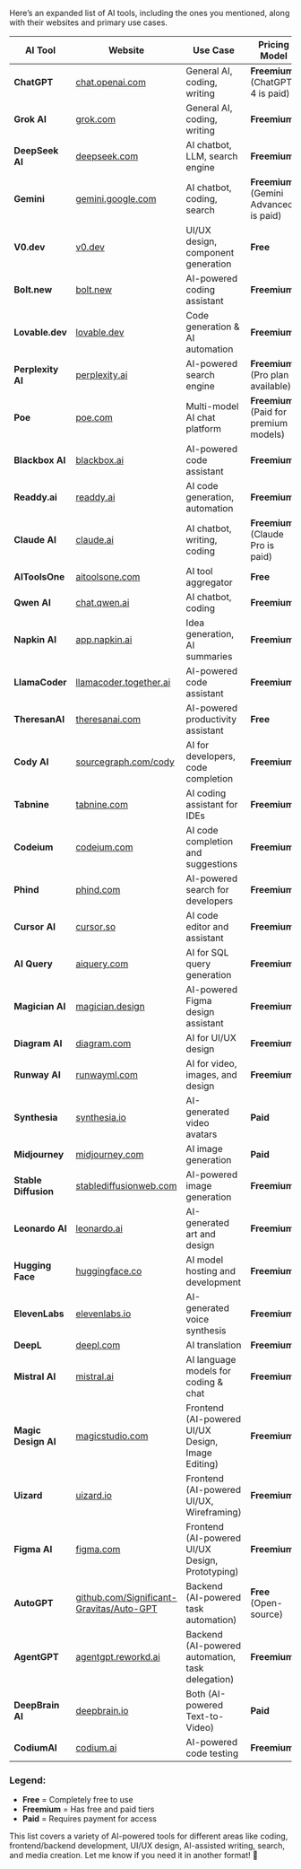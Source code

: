 Here’s an expanded list of AI tools, including the ones you mentioned, along with their websites and primary use cases.   

| AI Tool              | Website                                                                                      | Use Case                                          | Pricing Model                          |
| -------------------- | -------------------------------------------------------------------------------------------- | ------------------------------------------------- | -------------------------------------- |
| **ChatGPT**          | [chat.openai.com](https://chat.openai.com)                                                   | General AI, coding, writing                       | **Freemium** (ChatGPT-4 is paid)       |
| **Grok AI**          | [grok.com](https://grok.com)                                                                 | General AI, coding, writing                       | **Freemium**                           |
| **DeepSeek AI**      | [deepseek.com](https://deepseek.com)                                                         | AI chatbot, LLM, search engine                    | **Freemium**                           |
| **Gemini**           | [gemini.google.com](https://gemini.google.com)                                               | AI chatbot, coding, search                        | **Freemium** (Gemini Advanced is paid) |
| **V0.dev**           | [v0.dev](https://v0.dev)                                                                     | UI/UX design, component generation                | **Free**                               |
| **Bolt.new**         | [bolt.new](https://bolt.new)                                                                 | AI-powered coding assistant                       | **Freemium**                           |
| **Lovable.dev**      | [lovable.dev](https://lovable.dev)                                                           | Code generation & AI automation                   | **Freemium**                           |
| **Perplexity AI**    | [perplexity.ai](https://www.perplexity.ai)                                                   | AI-powered search engine                          | **Freemium** (Pro plan available)      |
| **Poe**              | [poe.com](https://poe.com)                                                                   | Multi-model AI chat platform                      | **Freemium** (Paid for premium models) |
| **Blackbox AI**      | [blackbox.ai](https://www.blackbox.ai)                                                       | AI-powered code assistant                         | **Freemium**                           |
| **Readdy.ai**        | [readdy.ai](https://readdy.ai)                                                               | AI code generation, automation                    | **Freemium**                           |
| **Claude AI**        | [claude.ai](https://claude.ai)                                                               | AI chatbot, writing, coding                       | **Freemium** (Claude Pro is paid)      |
| **AIToolsOne**       | [aitoolsone.com](https://www.aitoolsone.com)                                                 | AI tool aggregator                                | **Free**                               |
| **Qwen AI**          | [chat.qwen.ai](https://chat.qwen.ai)                                                         | AI chatbot, coding                                | **Freemium**                           |
| **Napkin AI**        | [app.napkin.ai](https://app.napkin.ai)                                                       | Idea generation, AI summaries                     | **Freemium**                           |
| **LlamaCoder**       | [llamacoder.together.ai](https://llamacoder.together.ai)                                     | AI-powered code assistant                         | **Freemium**                           |
| **TheresanAI**       | [theresanai.com](https://theresanai.com)                                                     | AI-powered productivity assistant                 | **Free**                               |
| **Cody AI**          | [sourcegraph.com/cody](https://sourcegraph.com/cody)                                         | AI for developers, code completion                | **Freemium**                           |
| **Tabnine**          | [tabnine.com](https://www.tabnine.com)                                                       | AI coding assistant for IDEs                      | **Freemium**                           |
| **Codeium**          | [codeium.com](https://www.codeium.com)                                                       | AI code completion and suggestions                | **Freemium**                           |
| **Phind**            | [phind.com](https://www.phind.com)                                                           | AI-powered search for developers                  | **Freemium**                           |
| **Cursor AI**        | [cursor.so](https://www.cursor.so)                                                           | AI code editor and assistant                      | **Freemium**                           |
| **AI Query**         | [aiquery.com](https://www.aiquery.com)                                                       | AI for SQL query generation                       | **Freemium**                           |
| **Magician AI**      | [magician.design](https://magician.design)                                                   | AI-powered Figma design assistant                 | **Freemium**                           |
| **Diagram AI**       | [diagram.com](https://diagram.com)                                                           | AI for UI/UX design                               | **Freemium**                           |
| **Runway AI**        | [runwayml.com](https://runwayml.com)                                                         | AI for video, images, and design                  | **Freemium**                           |
| **Synthesia**        | [synthesia.io](https://www.synthesia.io)                                                     | AI-generated video avatars                        | **Paid**                               |
| **Midjourney**       | [midjourney.com](https://www.midjourney.com)                                                 | AI image generation                               | **Paid**                               |
| **Stable Diffusion** | [stablediffusionweb.com](https://stablediffusionweb.com)                                     | AI-powered image generation                       | **Freemium**                           |
| **Leonardo AI**      | [leonardo.ai](https://leonardo.ai)                                                           | AI-generated art and design                       | **Freemium**                           |
| **Hugging Face**     | [huggingface.co](https://huggingface.co)                                                     | AI model hosting and development                  | **Freemium**                           |
| **ElevenLabs**       | [elevenlabs.io](https://elevenlabs.io)                                                       | AI-generated voice synthesis                      | **Freemium**                           |
| **DeepL**            | [deepl.com](https://www.deepl.com)                                                           | AI translation                                    | **Freemium**                           |
| **Mistral AI**       | [mistral.ai](https://mistral.ai)                                                             | AI language models for coding & chat              | **Freemium**                           |
| **Magic Design AI**  | [magicstudio.com](https://magicstudio.com)                                                   | Frontend (AI-powered UI/UX Design, Image Editing) | **Freemium**                           |
| **Uizard**           | [uizard.io](https://uizard.io)                                                               | Frontend (AI-powered UI/UX, Wireframing)          | **Freemium**                           |
| **Figma AI**         | [figma.com](https://figma.com)                                                               | Frontend (AI-powered UI/UX Design, Prototyping)   | **Freemium**                           |
| **AutoGPT**          | [github.com/Significant-Gravitas/Auto-GPT](https://github.com/Significant-Gravitas/Auto-GPT) | Backend (AI-powered task automation)              | **Free** (Open-source)                 |
| **AgentGPT**         | [agentgpt.reworkd.ai](https://agentgpt.reworkd.ai)                                           | Backend (AI-powered automation, task delegation)  | **Freemium**                           |
| **DeepBrain AI**     | [deepbrain.io](https://deepbrain.io)                                                         | Both (AI-powered Text-to-Video)                   | **Paid**                               |
| **CodiumAI**         | [codium.ai](https://codium.ai)                                                               | AI-powered code testing                           | **Freemium**                           |

### Legend:
- **Free** = Completely free to use  
- **Freemium** = Has free and paid tiers  
- **Paid** = Requires payment for access  

This list covers a variety of AI-powered tools for different areas like coding, frontend/backend development, UI/UX design, AI-assisted writing, search, and media creation. Let me know if you need it in another format! 🚀
